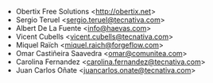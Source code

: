 - Obertix Free Solutions \<<http://obertix.net>\>
- Sergio Teruel \<<sergio.teruel@tecnativa.com>\>
- Albert De La Fuente \<<info@haevas.com>\>
- Vicent Cubells \<<vicent.cubells@tecnativa.com>\>
- Miquel Raïch \<<miquel.raich@forgeflow.com>\>
- Omar Castiñeira Saavedra \<<omar@comunitea.com>\>
- Carolina Fernandez \<<carolina.fernandez@tecnativa.com>\>
- Juan Carlos Oñate \<<juancarlos.onate@tecnativa.com>\>
